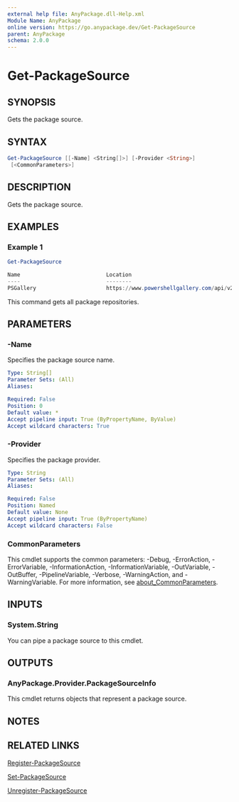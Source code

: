 ```yaml
---
external help file: AnyPackage.dll-Help.xml
Module Name: AnyPackage
online version: https://go.anypackage.dev/Get-PackageSource
parent: AnyPackage
schema: 2.0.0
---
```


# Get-PackageSource

## SYNOPSIS

Gets the package source.

## SYNTAX

```powershell
Get-PackageSource [[-Name] <String[]>] [-Provider <String>]
 [<CommonParameters>]
```

## DESCRIPTION

Gets the package source.

## EXAMPLES

### Example 1

```powershell
Get-PackageSource

Name                           Location                                           Trusted
----                           --------                                           -------
PSGallery                      https://www.powershellgallery.com/api/v2           True
```

This command gets all package repositories.

## PARAMETERS

### -Name

Specifies the package source name.

```yaml
Type: String[]
Parameter Sets: (All)
Aliases:

Required: False
Position: 0
Default value: *
Accept pipeline input: True (ByPropertyName, ByValue)
Accept wildcard characters: True
```

### -Provider

Specifies the package provider.

```yaml
Type: String
Parameter Sets: (All)
Aliases:

Required: False
Position: Named
Default value: None
Accept pipeline input: True (ByPropertyName)
Accept wildcard characters: False
```

### CommonParameters

This cmdlet supports the common parameters: -Debug, -ErrorAction, -ErrorVariable, -InformationAction, -InformationVariable, -OutVariable, -OutBuffer, -PipelineVariable, -Verbose, -WarningAction, and -WarningVariable. For more information, see [about_CommonParameters](http://go.microsoft.com/fwlink/?LinkID=113216).

## INPUTS

### System.String

You can pipe a package source to this cmdlet.

## OUTPUTS

### AnyPackage.Provider.PackageSourceInfo

This cmdlet returns objects that represent a package source.

## NOTES

## RELATED LINKS

[Register-PackageSource](Register-PackageSource.md)

[Set-PackageSource](Set-PackageSource.md)

[Unregister-PackageSource](Unregister-PackageSource.md)
